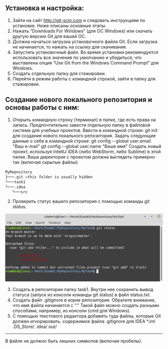 ## Установка и настройка:

1. Зайти на сайт http://git-scm.com и следовать инструкциям по установке. Ниже описаны основные этапы.
2. Нажать “Downloads For Windows” (для ОС Windows) или скачать другую версию Git для вашей ОС.
3. Должна начаться загрузка установочного файла Git. Если загрузка не начинается, то нажать на ссылку для скачивания.
4. Запустить установочный файл. Во время установки рекомендуется использовать все значения по умолчанию и убедиться, что выставлена опция “Use Git from the Windows Command Prompt” для Windows.
5. Создать отдельную папку для стажировки.
6. Перейти в режим работы с командной строкой, зайти в папку для стажировки.

## Создание нового локального репозитория и основы работы с ним:

1. Открыть командную строку (терминал) в папке, где есть права на запись. Предпочтительно завести отдельную папку в файловой системе для учебных проектов.
Ввести в командной строке: git init для создания нового локального репозитория.
Задать следующие данные о себе в командной строке:
git config --global user.email "Ваш e-mail"
git config --global user.name "Ваше имя"
Создать новый проект, используя IntelliJ IDEA (либо WebStorm, либо Sublime) в этой папке. Ваша директория с проектом должна выглядеть примерно так (включая скрытые файлы):
```
MyRepository
├───.git ←this folder is usually hidden
└───task1
└───.idea
   └───src
```
2. Проверить статус вашего репозитория с помощью команды git status.

![Результат](https://raw.githubusercontent.com/Vladimirb-by/MyRepos/master/task1/img/Screen.png)



3. Создать в репозитории папку task1. Внутри нее сохранить вывод статуса (запуск из консоли команды git status) в файл status.txt.
4. Создать файл .gitignore в корне репозитория. Обратите внимание, что имя файла начинается с “.” Такой файл можно создать разными способами, например, из консоли (cmd для Windows).
5. С помощью текстового редактора добавить туда файлы, которые Git должен игнорировать.
содержимое файла .gitignore для IDEA
*.iml
.DS_Store/
.idea/
out/
---------------------------------------------
В файле не должно быть лишних символов (включая пробелы).
##